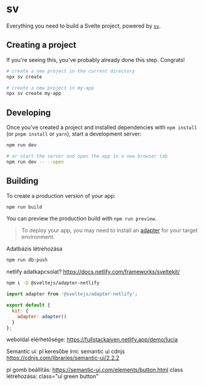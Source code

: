 # sv

Everything you need to build a Svelte project, powered by [`sv`](https://github.com/sveltejs/cli).

## Creating a project

If you're seeing this, you've probably already done this step. Congrats!

```bash
# create a new project in the current directory
npx sv create

# create a new project in my-app
npx sv create my-app
```

## Developing

Once you've created a project and installed dependencies with `npm install` (or `pnpm install` or `yarn`), start a development server:

```bash
npm run dev

# or start the server and open the app in a new browser tab
npm run dev -- --open
```

## Building

To create a production version of your app:

```bash
npm run build
```

You can preview the production build with `npm run preview`.

> To deploy your app, you may need to install an [adapter](https://svelte.dev/docs/kit/adapters) for your target environment.



Adatbázis létrehozása
```bash
npm run db:push
```

netlify adatkapcsolat?
https://docs.netlify.com/frameworks/sveltekit/
```bash
npm i -D @sveltejs/adapter-netlify
```

```js
import adapter from '@sveltejs/adapter-netlify';

export default {
  kit: {
    adapter: adapter()
  }
};
```

weboldal elérhetősége:
https://fullstackaiven.netlify.app/demo/lucia


Semantic ui:
pl keresőbe írni: semantic ui cdnjs
https://cdnjs.com/libraries/semantic-ui/2.2.2

pl gomb beállítás:
https://semantic-ui.com/elements/button.html
class létrehozása: class="ui green button"